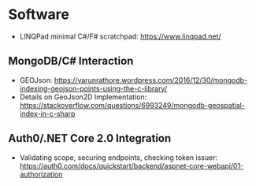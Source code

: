 # Software
* LINQPad minimal C#/F# scratchpad: https://www.linqpad.net/

## MongoDB/C# Interaction 
* GEOJson: https://varunrathore.wordpress.com/2016/12/30/mongodb-indexing-geojson-points-using-the-c-library/
* Details on GeoJson2D Implementation: https://stackoverflow.com/questions/6993249/mongodb-geospatial-index-in-c-sharp

## Auth0/.NET Core 2.0 Integration
* Validating scope, securing endpoints, checking token issuer: https://auth0.com/docs/quickstart/backend/aspnet-core-webapi/01-authorization
